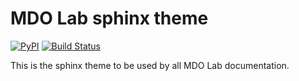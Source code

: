 # MDO Lab sphinx theme
[![PyPI](https://img.shields.io/pypi/v/sphinx_mdolab_theme)](https://pypi.org/project/sphinx-mdolab-theme/)
[![Build Status](https://dev.azure.com/mdolab/Public/_apis/build/status/mdolab.sphinx_mdolab_theme?branchName=master)](https://dev.azure.com/mdolab/Public/_build/latest?definitionId=37&branchName=master)

This is the sphinx theme to be used by all MDO Lab documentation.
